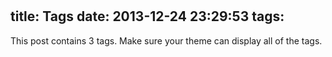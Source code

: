 # 

title: Tags
date: 2013-12-24 23:29:53
tags:
---

This post contains 3 tags. Make sure your theme can display all of the tags.
